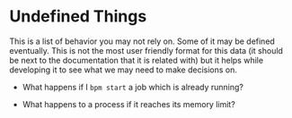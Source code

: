 # Undefined Things

This is a list of behavior you may not rely on. Some of it may be defined
eventually. This is not the most user friendly format for this data (it should
be next to the documentation that it is related with) but it helps while
developing it to see what we may need to make decisions on.

* What happens if I `bpm start` a job which is already running?

* What happens to a process if it reaches its memory limit?
